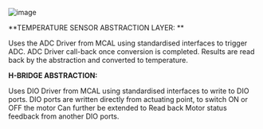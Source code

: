 
![image](https://github.com/abhasingh12/AUTOSAR/assets/153552335/978bfca1-86b5-4353-bd2d-8316a38585fd)



**TEMPERATURE SENSOR ABSTRACTION LAYER: **

Uses the ADC Driver from MCAL using standardised interfaces to trigger ADC.
ADC Driver call-back once conversion is completed.
Results are read back by the abstraction and converted to temperature.

**H-BRIDGE ABSTRACTION:**

Uses DIO Driver from MCAL using standardised interfaces to write to DIO ports.
DIO ports are written directly from actuating point, to switch ON or OFF the motor
Can further be extended to Read back Motor status feedback from another DIO ports.

